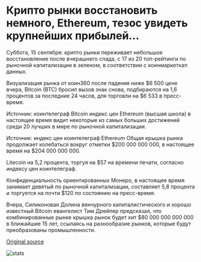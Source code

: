 # Крипто рынки восстановить немного, Ethereum, тезос увидеть крупнейших прибылей...

Суббота, 15 сентября: крипто рынки переживает небольшое восстановление после вчерашнего спада, с 17 из 20 топ-рейтинги по рыночной капитализации в зеленом, в соответствии с коинмаркеткап данных.

Визуализация рынка от коин360 после падения ниже $6 500 цене вчера, Bitcoin (BTC) бросил вызов знак снова, подбираются на 1,6 процентов за последние 24 часов, для торговли на $6 533 в пресс-время.

Источник: коинтелеграф Bitcoin индекс цен Ethereum (высшая школа) в настоящее время видит некоторые из самых больших достижений среди 20 лучших в мире по рыночной капитализации.

Источник: индекс цен коинтелеграф Ethereum Общая крышка рынка продолжает колебаться вокруг отметки $200 000 000 000, в настоящее время на $204 000 000 000.

Litecoin на 5,2 процента, торгуя на $57 на времени печати, согласно индексу цен коинтелеграф.

Конфиденциальность ориентированных Монеро, в настоящее время занимает девятый по рыночной капитализации, составляет 5,8 процента и торгуется на почти $120 по состоянию на пресс-время.

Вчера, Силиконовая Долина венчурного капиталистического и хорошо известный Bitcoin евангелист Тим Дрейпер предсказал, что комбинированные рынке крышка рынок будет хит $80 000 000 000 000 в ближайшие 15 лет, ссылаясь на разнообразие рынков, которые будут преобразованы промышленности.

[Original source](https://cointelegraph.com/news/crypto-markets-recover-slightly-ethereum-tezos-see-largest-gains)

![stats](https://c.statcounter.com/11760860/0/a89fa40b/1/ "stats")